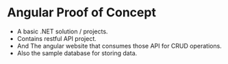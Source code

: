 # Angular Proof of Concept
+ A basic .NET solution / projects.
+ Contains restful API project.
+ And The angular website that consumes those API for CRUD operations.
+ Also the sample database for storing data.
